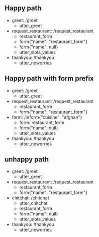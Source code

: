 ## Happy path
* greet: /greet
    - utter_greet
* request_restaurant: /request_restaurant
    - restaurant_form
    - form{"name": "restaurant_form"}
    - form{"name": null}
    - utter_slots_values
* thankyou: /thankyou
    - utter_noworries

## Happy path with form prefix
* greet: /greet
    - utter_greet
* request_restaurant: /request_restaurant
    - restaurant_form
    - form{"name": "restaurant_form"}
* form: /inform{"cuisine": "afghan"} <!-- intent "inform" is ignored inside the form -->
    - form: restaurant_form
    - form{"name": null}
    - utter_slots_values
* thankyou: /thankyou
    - utter_noworries
 
## unhappy path
* greet: /greet
    - utter_greet
* request_restaurant: /request_restaurant
    - restaurant_form
    - form{"name": "restaurant_form"}
* chitchat: /chitchat
    - utter_chitchat
    - restaurant_form
    - form{"name": null}
    - utter_slots_values
* thankyou: /thankyou
    - utter_noworries